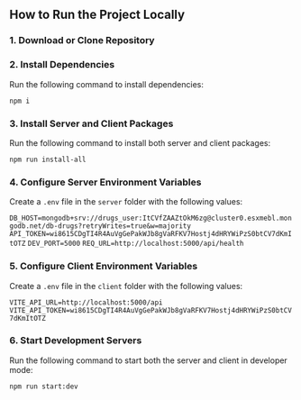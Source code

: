 ## How to Run the Project Locally

### 1. Download or Clone Repository

### 2. Install Dependencies
Run the following command to install dependencies:

`npm i`

   
### 3. Install Server and Client Packages
Run the following command to install both server and client packages:

`npm run install-all`

   
### 4. Configure Server Environment Variables
Create a `.env` file in the `server` folder with the following values:

`DB_HOST=mongodb+srv://drugs_user:ItCVfZAAZtOkM6zg@cluster0.esxmebl.mongodb.net/db-drugs?retryWrites=true&w=majority`
`API_TOKEN=wi8615CDgTI4R4AuVgGePakWJb8gVaRFKV7Hostj4dHRYWiPzS0btCV7dKmItOTZ`
`DEV_PORT=5000`
`REQ_URL=http://localhost:5000/api/health`

### 5. Configure Client Environment Variables
Create a `.env` file in the `client` folder with the following values:

`VITE_API_URL=http://localhost:5000/api`
`VITE_API_TOKEN=wi8615CDgTI4R4AuVgGePakWJb8gVaRFKV7Hostj4dHRYWiPzS0btCV7dKmItOTZ`

### 6. Start Development Servers
Run the following command to start both the server and client in developer mode:

`npm run start:dev`
